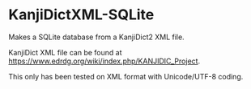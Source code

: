# KanjiDictXML-SQLite

Makes a SQLite database from a KanjiDict2 XML file.

KanjiDict XML file can be found at https://www.edrdg.org/wiki/index.php/KANJIDIC_Project.

This only has been tested on XML format with Unicode/UTF-8 coding.

